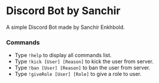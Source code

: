 # Discord Bot by Sanchir
A simple Discord Bot made by Sanchir Enkhbold.
### Commands
* Type ```!help``` to display all commands list.
* Type ```!kick [User] [Reason]``` to kick the user from server.
* Type ```!ban [User] [Reason]``` to ban the user from server.
* Type ```!giveRole [User] [Role]``` to give a role to user.
